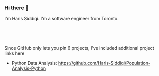 ### Hi there 👋

<p>I'm Haris Siddiqi. I'm a software engineer from Toronto.</p>

<br />
<br />
<br />

Since GitHub only lets you pin 6 projects, I've included additional project links here
- Python Data Analysis: https://github.com/Haris-Siddiqi/Population-Analysis-Python
